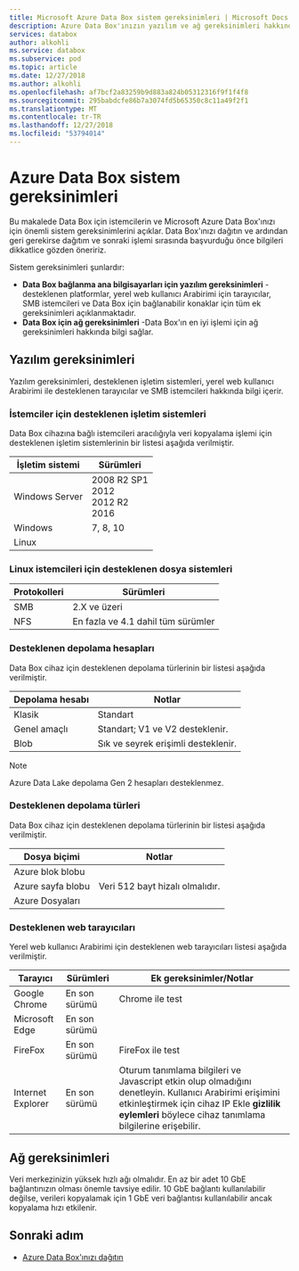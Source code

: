 ```yaml
---
title: Microsoft Azure Data Box sistem gereksinimleri | Microsoft Docs
description: Azure Data Box'ınızın yazılım ve ağ gereksinimleri hakkında bilgi edinin
services: databox
author: alkohli
ms.service: databox
ms.subservice: pod
ms.topic: article
ms.date: 12/27/2018
ms.author: alkohli
ms.openlocfilehash: af7bcf2a83259b9d883a824b05312316f9f1f4f8
ms.sourcegitcommit: 295babdcfe86b7a3074fd5b65350c8c11a49f2f1
ms.translationtype: MT
ms.contentlocale: tr-TR
ms.lasthandoff: 12/27/2018
ms.locfileid: "53794014"
---
```

# <a name="azure-data-box-system-requirements"></a>Azure Data Box sistem gereksinimleri

Bu makalede Data Box için istemcilerin ve Microsoft Azure Data Box'ınızı için önemli sistem gereksinimlerini açıklar. Data Box'ınızı dağıtın ve ardından geri gerekirse dağıtım ve sonraki işlemi sırasında başvurduğu önce bilgileri dikkatlice gözden öneririz.

Sistem gereksinimleri şunlardır:

* **Data Box bağlanma ana bilgisayarları için yazılım gereksinimleri** -desteklenen platformlar, yerel web kullanıcı Arabirimi için tarayıcılar, SMB istemcileri ve Data Box için bağlanabilir konaklar için tüm ek gereksinimleri açıklanmaktadır.
* **Data Box için ağ gereksinimleri** -Data Box'ın en iyi işlemi için ağ gereksinimleri hakkında bilgi sağlar.


## <a name="software-requirements"></a>Yazılım gereksinimleri

Yazılım gereksinimleri, desteklenen işletim sistemleri, yerel web kullanıcı Arabirimi ile desteklenen tarayıcılar ve SMB istemcileri hakkında bilgi içerir.

### <a name="supported-operating-systems-for-clients"></a>İstemciler için desteklenen işletim sistemleri

Data Box cihazına bağlı istemcileri aracılığıyla veri kopyalama işlemi için desteklenen işletim sistemlerinin bir listesi aşağıda verilmiştir.

| **İşletim sistemi** | **Sürümleri** | 
| --- | --- | 
| Windows Server |2008 R2 SP1 <br> 2012 <br> 2012 R2 <br> 2016 | 
| Windows |7, 8, 10 | 
|Linux    |         |

### <a name="supported-file-systems-for-linux-clients"></a>Linux istemcileri için desteklenen dosya sistemleri

| **Protokolleri** | **Sürümleri** | 
| --- | --- | 
| SMB |2.X ve üzeri |
| NFS | En fazla ve 4.1 dahil tüm sürümler|

### <a name="supported-storage-accounts"></a>Desteklenen depolama hesapları

Data Box cihaz için desteklenen depolama türlerinin bir listesi aşağıda verilmiştir.

| **Depolama hesabı** | **Notlar** |
| --- | --- |
| Klasik | Standart |
| Genel amaçlı  |Standart; V1 ve V2 desteklenir. |
| Blob |Sık ve seyrek erişimli desteklenir. |

>[!NOTE]
> Azure Data Lake depolama Gen 2 hesapları desteklenmez.


### <a name="supported-storage-types"></a>Desteklenen depolama türleri

Data Box cihaz için desteklenen depolama türlerinin bir listesi aşağıda verilmiştir.

| **Dosya biçimi** | **Notlar** |
| --- | --- |
| Azure blok blobu | |
| Azure sayfa blobu  | Veri 512 bayt hizalı olmalıdır.|
| Azure Dosyaları | |


### <a name="supported-web-browsers"></a>Desteklenen web tarayıcıları

Yerel web kullanıcı Arabirimi için desteklenen web tarayıcıları listesi aşağıda verilmiştir.

| **Tarayıcı** | **Sürümleri** | **Ek gereksinimler/Notlar** |
| --- | --- | --- |
| Google Chrome |En son sürümü |Chrome ile test|
| Microsoft Edge |En son sürümü | |
| FireFox | En son sürümü | FireFox ile test|
| Internet Explorer |En son sürümü |Oturum tanımlama bilgileri ve Javascript etkin olup olmadığını denetleyin. Kullanıcı Arabirimi erişimini etkinleştirmek için cihaz IP Ekle **gizlilik eylemleri** böylece cihaz tanımlama bilgilerine erişebilir. |


## <a name="networking-requirements"></a>Ağ gereksinimleri

Veri merkezinizin yüksek hızlı ağı olmalıdır. En az bir adet 10 GbE bağlantınızın olması önemle tavsiye edilir. 10 GbE bağlantı kullanılabilir değilse, verileri kopyalamak için 1 GbE veri bağlantısı kullanılabilir ancak kopyalama hızı etkilenir.

## <a name="next-step"></a>Sonraki adım

* [Azure Data Box'ınızı dağıtın](data-box-deploy-ordered.md)

